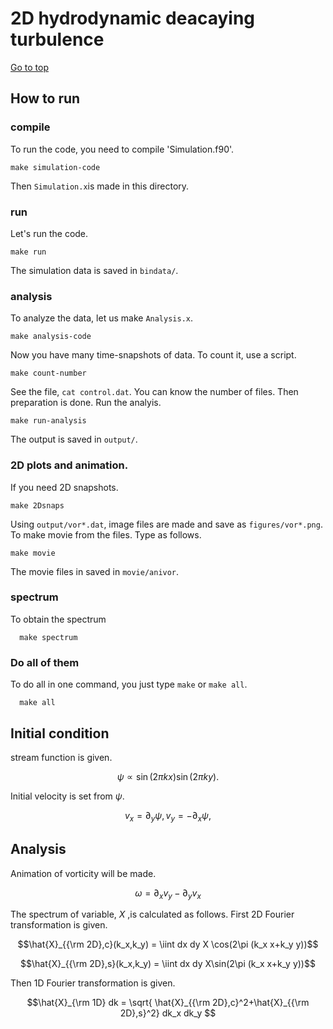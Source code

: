 # 2D hydrodynamic deacaying turbulence

[Go to top](../README.md)  

## How to run

### compile 
To run the code, you need to compile 'Simulation.f90'.
    
    make simulation-code
    
Then `Simulation.x`is made in this directory.

### run
Let's run the code.
    
    make run
    
The simulation data is saved in `bindata/`.

### analysis
To analyze the data, let us make `Analysis.x`.
    
    make analysis-code
    
Now you have many time-snapshots of data. To count it, use a script.
    
    make count-number
   
See the file, `cat control.dat`. You can know the number of files.
Then preparation is done. Run the analyis.
    
    make run-analysis
    
The output is saved in `output/`.
### 2D plots and animation.
If you need 2D snapshots. 
    
    make 2Dsnaps
   
Using `output/vor*.dat`, image files are made and save as `figures/vor*.png`.
To make movie from the files. Type as follows.

    make movie
   
The movie files in saved in `movie/anivor`.

### spectrum
To obtain the spectrum
   
      make spectrum
      
### Do all of them
To do all in one command, you just type `make` or `make all`.
   
      make all
      
## Initial condition
stream function is given.

$$ \psi \propto \sin(2\pi k x)\sin(2\pi k y).$$

Initial velocity is set from $\psi$.

$$ v_x = \partial_y \psi, v_y = -\partial_x \psi, $$

## Analysis

Animation of vorticity will be made.

$$ \omega =  \partial_x v_y - \partial_y v_x $$

The spectrum of variable, $X$ ,is calculated as follows. First 2D Fourier transformation is given.

$$\hat{X}_{{\rm 2D},c}(k_x,k_y) = \iint dx dy X \cos(2\pi (k_x x+k_y y))$$

$$\hat{X}_{{\rm 2D},s}(k_x,k_y) = \iint dx dy X\sin(2\pi (k_x x+k_y y))$$

Then 1D Fourier transformation is given.

$$\hat{X}_{\rm 1D} dk = \sqrt{ \hat{X}_{{\rm 2D},c}^2+\hat{X}_{{\rm 2D},s}^2} dk_x dk_y $$
